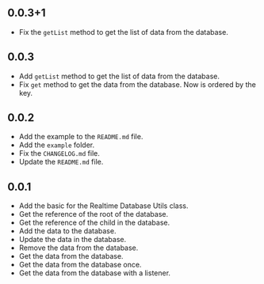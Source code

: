 ## 0.0.3+1

* Fix the `getList` method to get the list of data from the database.

## 0.0.3

* Add `getList` method to get the list of data from the database.
* Fix `get` method to get the data from the database. Now is ordered by the key.

## 0.0.2

* Add the example to the `README.md` file.
* Add the `example` folder.
* Fix the `CHANGELOG.md` file.
* Update the `README.md` file.

## 0.0.1

* Add the basic for the Realtime Database Utils class.
* Get the reference of the root of the database.
* Get the reference of the child in the database.
* Add the data to the database.
* Update the data in the database.
* Remove the data from the database.
* Get the data from the database.
* Get the data from the database once.
* Get the data from the database with a listener.
